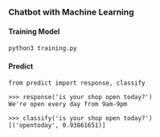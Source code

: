 ### Chatbot with Machine Learning

#### Training Model
```
python3 training.py
```
#### Predict
```
from predict import response, classify

>>> response('is your shop open today?')
We're open every day from 9am-9pm

>>> classify('is your shop open today?')
[('opentoday', 0.93861651)]
```
